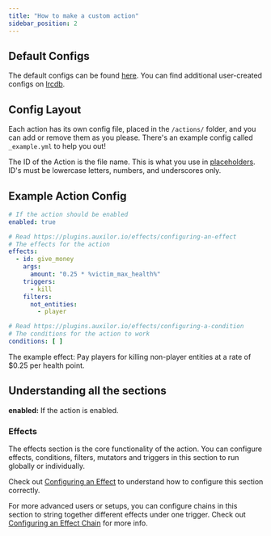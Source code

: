 ```yaml
---
title: "How to make a custom action"
sidebar_position: 2
---
```


## Default Configs

The default configs can be found [here](https://github.com/Auxilor/Actions/blob/master/eco-core/core-plugin/src/main/resources/actions/).
You can find additional user-created configs on [lrcdb](https://lrcdb.auxilor.io/).

## Config Layout

Each action has its own config file, placed in the `/actions/` folder, and you can add or remove them as you please. There's an example config called `_example.yml` to help you out!

The ID of the Action is the file name. This is what you use in [placeholders](https://plugins.auxilor.io/actions/placeholderapi).
ID's must be lowercase letters, numbers, and underscores only.

## Example Action Config

```yaml
# If the action should be enabled
enabled: true

# Read https://plugins.auxilor.io/effects/configuring-an-effect
# The effects for the action
effects:
  - id: give_money
    args:
      amount: "0.25 * %victim_max_health%"
    triggers:
      - kill
    filters:
      not_entities:
        - player

# Read https://plugins.auxilor.io/effects/configuring-a-condition
# The conditions for the action to work
conditions: [ ]
```
The example effect: Pay players for killing non-player entities at a rate of $0.25 per health point.

## Understanding all the sections

**enabled:** If the action is enabled.

### Effects

The effects section is the core functionality of the action. You can configure effects, conditions, filters, mutators and triggers in this section to run globally or individually.

Check out [Configuring an Effect](https://plugins.auxilor.io/effects/configuring-an-effect) to understand how to configure this section correctly.

For more advanced users or setups, you can configure chains in this section to string together different effects under one trigger. Check out [Configuring an Effect Chain](https://plugins.auxilor.io/effects/configuring-a-chain) for more info.